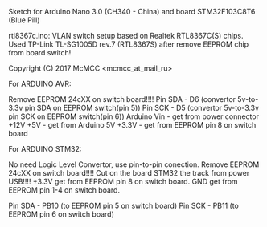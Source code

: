 
Sketch for Arduino Nano 3.0 (CH340 - China) and board STM32F103C8T6 (Blue Pill)

rtl8367c.ino: VLAN switch setup based on Realtek RTL8367C(S) chips.
Used TP-Link TL-SG1005D rev.7 (RTL8367S) after remove EEPROM chip from board switch!

Copyright (C) 2017 McMCC <mcmcc_at_mail_ru>

For ARDUINO AVR:

Remove EEPROM 24cXX on switch board!!!!
Pin SDA - D6 (convertor 5v-to-3.3v pin SDA on EEPROM switch(pin 5))
Pin SCK - D5 (convertor 5v-to-3.3v pin SCK on EEPROM switch(pin 6))
Arduino Vin - get from power connector +12V
+5V - get from Arduino 5V
+3.3V - get from EEPROM pin 8 on switch board

For ARDUINO STM32:

No need Logic Level Convertor, use pin-to-pin conection.
Remove EEPROM 24cXX on switch board!!!!
Cut on the board STM32 the track from power USB!!!!
+3.3V get from EEPROM pin 8 on switch board.
GND get from EEPROM pin 1-4 on switch board.

Pin SDA - PB10 (to EEPROM pin 5 on switch board)
Pin SCK - PB11 (to EEPROM pin 6 on switch board)
